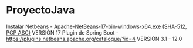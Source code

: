 # ProyectoJava
Instalar Netbeans - [Apache-NetBeans-17-bin-windows-x64.exe (SHA-512, PGP ASC)](https://netbeans.apache.org/download/nb17/) VERSIÓN 17
Plugin de Spring Boot - https://plugins.netbeans.apache.org/catalogue/?id=4 VERSIÓN 3.1 - 12.0

